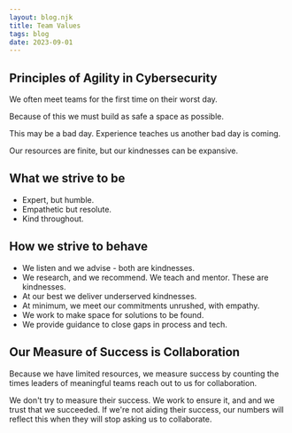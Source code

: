 ```yaml
---
layout: blog.njk
title: Team Values
tags: blog
date: 2023-09-01
---
```


## Principles of Agility in Cybersecurity

We often meet teams for the first time on their worst day.

Because of this we must build as safe a space as possible.

This may be a bad day. Experience teaches us another bad day is coming.

Our resources are finite, but our kindnesses can be expansive.

## What we strive to be

- Expert, but humble.
- Empathetic but resolute.
- Kind throughout.

## How we strive to behave

- We listen and we advise - both are kindnesses.
- We research, and we recommend. We teach and mentor. These are kindnesses.
- At our best we deliver underserved kindnesses.
- At minimum, we meet our commitments unrushed, with empathy.
- We work to make space for solutions to be found.
- We provide guidance to close gaps in process and tech.

## Our Measure of Success is Collaboration

Because we have limited resources, we measure success by counting the times
 leaders of meaningful teams reach out to us for collaboration.

We don't try to measure their success. We work to ensure it, and and we trust
 that we succeeded. If we're not aiding their success, our numbers will reflect
 this when they will stop asking us to collaborate.
